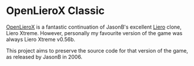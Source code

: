 # OpenLieroX Classic

[OpenLieroX](http://www.openlierox.net/) is a fantastic continuation of JasonB's excellent [Liero](http://www.liero.be/) clone, Liero Xtreme. However, personally my favourite version of the game was always Liero Xtreme v0.56b.

This project aims to preserve the source code for that version of the game, as released by JasonB in 2006.
